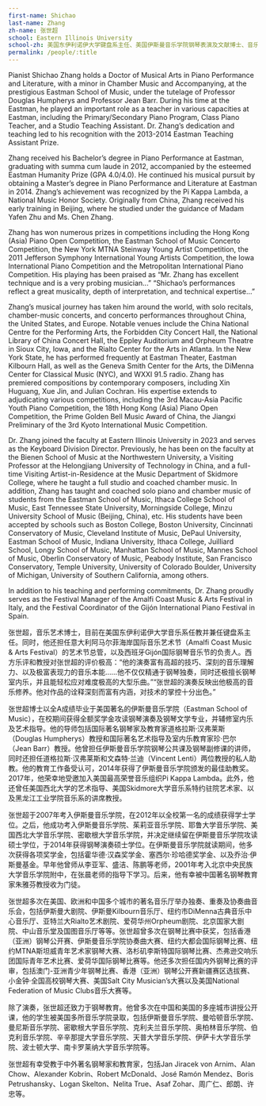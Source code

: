 ```yaml
---
first-name: Shichao
last-name: Zhang
zh-name: 张世超
school: Eastern Illinois University
school-zh: 美国东伊利诺伊大学键盘系主任、美国伊斯曼音乐学院钢琴表演及文献博士、音乐节主管
permalink: /people/:title
---
```

Pianist Shichao Zhang holds a Doctor of Musical Arts in Piano Performance and Literature, with a minor in Chamber Music and Accompanying, at the prestigious Eastman School of Music, under the tutelage of Professor Douglas Humpherys and Professor Jean Barr. During his time at the Eastman, he played an important role as a teacher in various capacities at Eastman, including the Primary/Secondary Piano Program, Class Piano Teacher, and a Studio Teaching Assistant. Dr. Zhang’s dedication and teaching led to his recognition with the 2013-2014 Eastman Teaching Assistant Prize. 

Zhang received his Bachelor’s degree in Piano Performance at Eastman, graduating with summa cum laude in 2012, accompanied by the esteemed Eastman Humanity Prize (GPA 4.0/4.0). He continued his musical pursuit by obtaining a Master’s degree in Piano Performance and Literature at Eastman in 2014. Zhang’s achievement was recognized by the Pi Kappa Lambda, a National Music Honor Society. Originally from China, Zhang received his early training in Beijing, where he studied under the guidance of Madam Yafen Zhu and Ms. Chen Zhang.

Zhang has won numerous prizes in competitions including the Hong Kong (Asia) Piano Open Competition, the Eastman School of Music Concerto Competition, the New York MTNA Steinway Young Artist Competition, the 2011 Jefferson Symphony International Young Artists Competition, the Iowa International Piano Competition and the Metropolitan International Piano Competition. His playing has been praised as “Mr. Zhang has excellent technique and is a very probing musician...” “Shichao’s performances reflect a great musicality, depth of interpretation, and technical expertise…”

Zhang’s musical journey has taken him around the world, with solo recitals, chamber-music concerts, and concerto performances throughout China, the United States, and Europe. Notable venues include the China National Centre for the Performing Arts, the Forbidden City Concert Hall, the National Library of China Concert Hall, the Eppley Auditorium and Orpheum Theatre in Sioux City, Iowa, and the Rialto Center for the Arts in Atlanta. In the New York State, he has performed frequently at Eastman Theater, Eastman Kilbourn Hall, as well as the Geneva Smith Center for the Arts, the DiMenna Center for Classical Music (NYC), and WXXI 91.5 radio. Zhang has premiered compositions by contemporary composers, including Xin Huguang, Xue Jin, and Julian Cochran. His expertise extends to adjudicating various competitions, including the 3rd Macau-Asia Pacific Youth Piano Competition, the 18th Hong Kong (Asia) Piano Open Competition, the Prime Golden Bell Music Award of China, the Jiangxi Preliminary of the 3rd Kyoto International Music Competition.

Dr. Zhang joined the faculty at Eastern Illinois University in 2023 and serves as the Keyboard Division Director. Previously, he has been on the faculty at the Bienen School of Music at the Northwestern University, a Visiting Professor at the Helongjiang University of Technology in China, and a full-time Visiting Artist-in-Residence at the Music Department of Skidmore College, where he taught a full studio and coached chamber music. In addition, Zhang has taught and coached solo piano and chamber music of students from the Eastman School of Music, Ithaca College School of Music, East Tennessee State University, Morningside College, Minzu University School of Music (Beijing, China), etc. His students have been accepted by schools such as Boston College, Boston University, Cincinnati Conservatory of Music, Cleveland Institute of Music, DePaul University, Eastman School of Music, Indiana University, Ithaca College, Juilliard School, Longy School of Music, Manhattan School of Music, Mannes School of Music, Oberlin Conservatory of Music, Peabody Institute, San Francisco Conservatory, Temple University, University of Colorado Boulder, University of Michigan, University of Southern California, among others.

In addition to his teaching and performing commitments, Dr. Zhang proudly serves as the Festival Manager of the Amalfi Coast Music & Arts Festival in Italy, and the Festival Coordinator of the Gijón International Piano Festival in Spain.  

张世超，音乐艺术博士，目前在美国东伊利诺伊大学音乐系任教并兼任键盘系主任。同时，他还担任意大利阿马尔菲海岸国际音乐艺术节（Amalfi Coast Music & Arts Festival）的艺术节总管，以及西班牙Gijón国际钢琴音乐节的负责人。西方乐评和教授对张世超的评价极高：“他的演奏富有高超的技巧、深刻的音乐理解力、以及极富表现力的音乐本能……他不仅仅精通于钢琴独奏，同时还极擅长钢琴室内乐，并且能轻松应对难度极高的大型乐曲。”“张世超的演奏反映出他极高的音乐修养。他对作品的诠释深刻而富有内涵，对技术的掌控十分出色。”

张世超博士以全A成绩毕业于美国著名的伊斯曼音乐学院（Eastman School of Music），在校期间获得全额奖学金攻读钢琴演奏及钢琴文学专业，并辅修室内乐及艺术指导。他的导师包括国际著名钢琴家及教育家道格拉斯·汉弗莱斯（Douglas Humpherys）教授和国际著名艺术指导及室内乐教育家珍·巴尔（Jean Barr）教授。他曾担任伊斯曼音乐学院钢琴公共课及钢琴副修课的讲师，同时还担任道格拉斯·汉弗莱斯和文森特·兰迪（Vincent Lenti）两位教授的私人助教。他的教育工作备受认可，2014年获得了伊斯曼音乐学院颁发的最佳助教奖。2017年，他荣幸地受邀加入美国最高荣誉音乐组织Pi Kappa Lambda。此外，他还曾任美国西北大学的艺术指导、美国Skidmore大学音乐系特约驻院艺术家、以及黑龙江工业学院音乐系的讲席教授。

张世超于2007年考入伊斯曼音乐学院，在2012年以全校第一名的成绩获得学士学位。之后，他成功考入伊斯曼音乐学院、茱莉亚音乐学院、耶鲁大学音乐学院、美国西北大学音乐学院、密歇根大学音乐学院，并决定继续留在伊斯曼音乐学院攻读硕士学位，于2014年获得钢琴演奏硕士学位。在伊斯曼音乐学院就读期间，他多次获得各项奖学金，包括霍华德·汉森奖学金、塞西尔·珍哈德奖学金、以及乔治·伊斯曼基金。早年他曾师从李亚军、盛洁、陈鹏等老师，2001年考入北京中央民族大学音乐学院附中，在张晨老师的指导下学习。后来，他有幸被中国著名钢琴教育家朱雅芬教授收为门徒。

张世超多次在美国、欧洲和中国多个城市的著名音乐厅举办独奏、重奏及协奏曲音乐会，包括伊斯曼大剧院、伊斯曼Kilbourn音乐厅、纽约市DiMenna古典音乐中心音乐厅、亚特兰大Rialto艺术剧院、爱荷华州Orpheum剧院、北京国家大剧院、中山音乐堂及国图音乐厅等等。张世超曾多次在钢琴比赛中获奖，包括香港（亚洲）钢琴公开赛、伊斯曼音乐学院协奏曲大赛、纽约大都会国际钢琴比赛、纽约MTNA斯坦威青年艺术家钢琴大赛、洛杉矶李斯特国际钢琴比赛、杰弗逊交响乐团国际青年艺术比赛、爱荷华国际钢琴比赛等。他还多次担任国内外钢琴比赛的评审，包括澳门-亚洲青少年钢琴比赛、香港（亚洲）钢琴公开赛新疆赛区选拔赛、小金钟·全国高校钢琴大赛、美国Salt City Musician’s大赛以及美国National Federation of Music Clubs音乐大赛等。

除了演奏，张世超还致力于钢琴教育。他曾多次在中国和美国的多座城市讲授公开课，他的学生被美国多所音乐学院录取，包括伊斯曼音乐学院、曼哈顿音乐学院、曼尼斯音乐学院、密歇根大学音乐学院、克利夫兰音乐学院、奥柏林音乐学院、伯克利音乐学院、辛辛那提大学音乐学院、天普大学音乐学院、伊萨卡大学音乐学院、波士顿大学、南卡罗莱纳大学音乐学院等。

张世超有幸受教于中外著名钢琴家和教育家，包括Jan Jiracek von Arnim、Alan Chow、Alexander Kobrin、Robert McDonald、José Ramón Mendez、Boris Petrushansky、Logan Skelton、Nelita True、Asaf Zohar、周广仁、郎朗、许忠等。